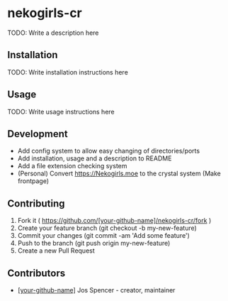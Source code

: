 # nekogirls-cr

TODO: Write a description here

## Installation

TODO: Write installation instructions here

## Usage

TODO: Write usage instructions here

## Development

* Add config system to allow easy changing of directories/ports
* Add installation, usage and a description to README
* Add a file extension checking system
* (Personal) Convert https://Nekogirls.moe to the crystal system (Make frontpage)

## Contributing

1. Fork it ( https://github.com/[your-github-name]/nekogirls-cr/fork )
2. Create your feature branch (git checkout -b my-new-feature)
3. Commit your changes (git commit -am 'Add some feature')
4. Push to the branch (git push origin my-new-feature)
5. Create a new Pull Request

## Contributors

- [[your-github-name]](https://github.com/[your-github-name]) Jos Spencer - creator, maintainer
